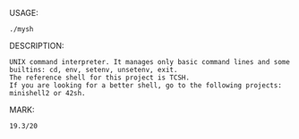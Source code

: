 USAGE:

	./mysh
	
DESCRIPTION:

	UNIX command interpreter. It manages only basic command lines and some builtins: cd, env, setenv, unsetenv, exit.
	The reference shell for this project is TCSH.
	If you are looking for a better shell, go to the following projects: minishell2 or 42sh.

MARK:

	19.3/20
